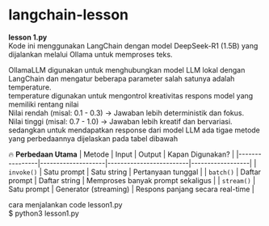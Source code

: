 # langchain-lesson

<b>lesson 1.py</b> <br>
Kode ini menggunakan LangChain dengan model DeepSeek-R1 (1.5B) yang dijalankan melalui Ollama untuk memproses teks.

OllamaLLM digunakan untuk menghubungkan model LLM lokal dengan LangChain dan mengatur beberapa parameter salah satunya adalah temperature. <br>
temperature digunakan untuk mengontrol kreativitas respons model yang memiliki rentang nilai <br>
Nilai rendah (misal: 0.1 - 0.3) → Jawaban lebih deterministik dan fokus. <br>
Nilai tinggi (misal: 0.7 - 1.0) → Jawaban lebih kreatif dan bervariasi. <br>
sedangkan untuk mendapatkan response dari model LLM ada tigae metode yang perbedaannya dijelaskan pada tabel dibawah

🔥 **Perbedaan Utama**
| Metode          | Input                | Output                   | Kapan Digunakan? |
|----------------|--------------------|-------------------------|------------------|
| `invoke()`    | Satu prompt        | Satu string             | Pertanyaan tunggal |
| `batch()`     | Daftar prompt      | Daftar string           | Memproses banyak prompt sekaligus |
| `stream()`    | Satu prompt        | Generator (streaming)   | Respons panjang secara real-time |

cara menjalankan code lesson1.py <br>
$ python3 lesson1.py


